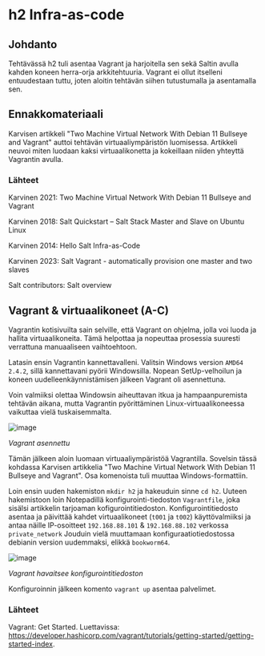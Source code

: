 # h2 Infra-as-code

## Johdanto

Tehtävässä h2 tuli asentaa Vagrant ja harjoitella sen sekä Saltin avulla kahden koneen herra-orja arkkitehtuuria. Vagrant ei ollut itselleni entuudestaan tuttu, joten aloitin tehtävän siihen tutustumalla ja asentamalla sen.

## Ennakkomateriaali

Karvisen artikkeli "Two Machine Virtual Network With Debian 11 Bullseye and Vagrant" auttoi tehtävän virtuaaliympäristön luomisessa. Artikkeli neuvoi miten luodaan kaksi virtuaalikonetta ja kokeillaan niiden yhteyttä Vagrantin avulla.

### Lähteet

Karvinen 2021: Two Machine Virtual Network With Debian 11 Bullseye and Vagrant

Karvinen 2018: Salt Quickstart – Salt Stack Master and Slave on Ubuntu Linux

Karvinen 2014: Hello Salt Infra-as-Code

Karvinen 2023: Salt Vagrant - automatically provision one master and two slaves

Salt contributors: Salt overview

## Vagrant & virtuaalikoneet (A-C)

Vagrantin kotisivuilta sain selville, että Vagrant on ohjelma, jolla voi luoda ja hallita virtuaalikoneita. Tämä helpottaa ja nopeuttaa prosessia suuresti verrattuna manuaaliseen vaihtoehtoon. 

Latasin ensin Vagrantin kannettavalleni. Valitsin Windows version `AMD64 2.4.2`, sillä kannettavani pyörii Windowsilla. Nopean SetUp-velhoilun ja koneen uudelleenkäynnistämisen jälkeen Vagrant oli asennettuna. 

Voin valmiiksi olettaa Windowsin aiheuttavan itkua ja hampaanpuremista tehtävän aikana, mutta Vagrantin pyörittäminen Linux-virtuaalikoneessa vaikuttaa vielä tuskaisemmalta.

![image](https://github.com/user-attachments/assets/fea407a8-5821-4e74-b70c-d5b9643ff882)

_Vagrant asennettu_

Tämän jälkeen aloin luomaan virtuaaliympäristöä Vagrantilla. Sovelsin tässä kohdassa Karvisen artikkelia "Two Machine Virtual Network With Debian 11 Bullseye and Vagrant". Osa komenoista tuli muuttaa Windows-formattiin.

Loin ensin uuden hakemiston `mkdir h2` ja hakeuduin sinne `cd h2`. Uuteen hakemistoon loin Notepadillä konfigurointi-tiedoston `Vagrantfile`, joka sisälsi artikkelin tarjoaman kofigurointitiedoston. Konfigurointitiedosto asentaa ja päivittää kahdet virtuaalikoneet (`t001` ja `t002`) käyttövalmiiksi ja antaa näille IP-osoitteet `192.168.88.101` & `192.168.88.102` verkossa `private_network` Jouduin vielä muuttamaan konfiguraatiotiedostossa debianin version uudemmaksi, elikkä `bookworm64`.

![image](https://github.com/user-attachments/assets/7fc3c1a7-3b9e-4c66-a023-c78c3d93b89b)

_Vagrant havaitsee konfigurointitiedoston_

Konfiguroinnin jälkeen komento `vagrant up` asentaa palvelimet.

### Lähteet

Vagrant: Get Started. Luettavissa: https://developer.hashicorp.com/vagrant/tutorials/getting-started/getting-started-index.
